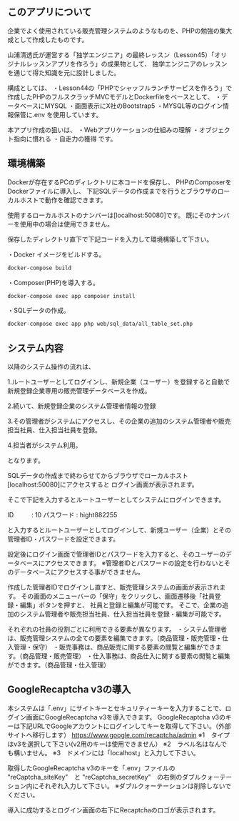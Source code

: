 ## このアプリについて

企業でよく使用されている販売管理システムのようなものを、PHPの勉強の集大成として作成したものです。

山浦清透氏が運営する「独学エンジニア」の最終レッスン（Lesson45）「オリジナルレッスンアプリを作ろう」の成果物として、
独学エンジニアのレッスンを通じて得た知識を元に設計しました。

構成としては、
・Lesson44の「PHPでシャッフルランチサービスを作ろう」で作成したPHPのフルスクラッチMVCモデルとDockerfileをベースとして、
・データベースにMYSQL
・画面表示にX社のBootstrap5
・MYSQL等のログイン情報保管に.env
を使用しています。

本アプリ作成の狙いは、
・Webアプリケーションの仕組みの理解
・オブジェクト指向に慣れる
・自走力の獲得
です。


## 環境構築

Dockerが存在するPCのディレクトリに本コードを保存し、
PHPのComposerをDockerファイルに導入し、
下記SQLデータの作成までを行うとブラウザのローカルホストで動作を確認できます。

使用するローカルホストのナンバーは[localhost:50080]です。
既にそのナンバーを使用中の場合は使用できません。


保存したディレクトリ直下で下記コードを入力して環境構築して下さい。

・Docker イメージをビルドする。
```bash
docker-compose build
```

・Composer(PHP)を導入する。
```bash
docker-compose exec app composer install
```

・SQLデータの作成。
```bash
docker-compose exec app php web/sql_data/all_table_set.php
```

## システム内容

以降のシステム操作の流れは、

1.ルートユーザーとしてログインし、新規企業（ユーザー）を登録すると自動で新規登録企業専用の販売管理データベースを作成。

2.続いて、新規登録企業のシステム管理者情報の登録

3.その管理者がシステムにアクセスし、その企業の追加のシステム管理者や販売担当社員、仕入担当社員を登録。

4.担当者がシステム利用。

となります。


SQLデータの作成まで終わらせてからブラウザでローカルホスト[localhost:50080]にアクセスすると
ログイン画面が表示されます。

そこで下記を入力するとルートユーザーとしてシステムにログインできます。

ID  　 　 : 10
パスワード : hight882255

と入力するとルートユーザーとしてログインして、新規ユーザー（企業）とその管理者ID・パスワードを設定できます。

設定後にログイン画面で管理者IDとパスワードを入力すると、そのユーザーのデータベースにアクセスできます。
※管理者IDとパスワードの設定を行わないとそのデータベースにアクセスする事ができません。

作成した管理者IDでログインし直すと、販売管理システムの画面が表示されます。
その画面のメニューバーの「保守」をクリックし、画面遷移後「社員登録・編集」ボタンを押すと、
社員と登録と編集が可能です。
そこで、企業の追加のシステム管理者や販売担当社員、仕入担当社員を登録・編集が可能です。

それぞれの社員の役割ごとに利用できる要素が異なります。
・システム管理者は、販売管理システムの全ての要素を編集できます。（商品管理・販売管理・仕入管理・保守）
・販売事務は、商品販売に関する要素の閲覧と編集ができます。（商品管理・販売管理）
・仕入事務は、商品仕入に関する要素の閲覧と編集ができます。（商品管理・仕入管理）



## GoogleRecaptcha v3の導入

本システムは「.env」にサイトキーとセキュリティーキーを入力することで、ログイン画面にGoogleRecaptcha v3を導入できます。
GoogleRecaptcha v3のキーは下記URLでGoogleアカウントにログインしてキーを取得して下さい。（外部サイトへ移行します）
https://www.google.com/recaptcha/admin
※1　タイプはv3を選択して下さい(v2用のキーは使用できません）
※2　ラベル名はなんでも構いません。
※3　ドメインには「localhost」と入力して下さい。

取得したGoogleRecaptcha v3のキーを「.env」ファイルの
"reCaptcha_siteKey"　と
"reCaptcha_secretKey"　の右側のダブルクォーテーション内にそれぞれ入力して下さい。
※ダブルクォーテーションは削除しないでください。

導入に成功するとログイン画面の右下にRecaptchaのロゴが表示されます。
